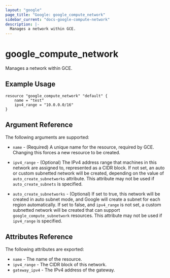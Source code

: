 ```yaml
---
layout: "google"
page_title: "Google: google_compute_network"
sidebar_current: "docs-google-compute-network"
description: |-
  Manages a network within GCE.
---
```


# google\_compute\_network

Manages a network within GCE.

## Example Usage

```
resource "google_compute_network" "default" {
	name = "test"
	ipv4_range = "10.0.0.0/16"
}
```

## Argument Reference

The following arguments are supported:

* `name` - (Required) A unique name for the resource, required by GCE.
    Changing this forces a new resource to be created.

* `ipv4_range` - (Optional) The IPv4 address range that machines in this
     network are assigned to, represented as a CIDR block. If not
     set, an auto or custom subnetted network will be created, depending
     on the value of `auto_create_subnetworks` attribute. This attribute
     may not be used if `auto_create_subnets` is specified.

* `auto_create_subnetworks` - (Optional) If set to true, this network
     will be created in auto subnet mode, and Google will create a
     subnet for each region automatically.
     If set to false, and `ipv4_range` is not set, a custom subnetted
     network will be created that can support `google_compute_subnetwork`
     resources. This attribute may not be used if `ipv4_range` is specified.

## Attributes Reference

The following attributes are exported:

* `name` - The name of the resource.
* `ipv4_range` - The CIDR block of this network.
* `gateway_ipv4` - The IPv4 address of the gateway.
